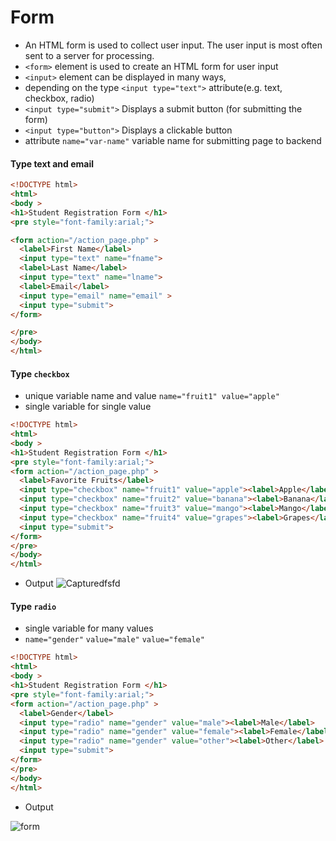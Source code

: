 # Form

- An HTML form is used to collect user input. The user input is most often sent to a server for processing.
- `<form>` element is used to create an HTML form for user input
- `<input>` element can be displayed in many ways, 
- depending on the type `<input type="text">` attribute(e.g. text, checkbox, radio)
- `<input type="submit">`	Displays a submit button (for submitting the form)
- `<input type="button">`	Displays a clickable button
- attribute `name="var-name"` variable name for submitting page to backend


#### Type text and email
```html
<!DOCTYPE html>
<html>
<body >
<h1>Student Registration Form </h1>
<pre style="font-family:arial;">

<form action="/action_page.php" >
  <label>First Name</label>
  <input type="text" name="fname">
  <label>Last Name</label>
  <input type="text" name="lname">
  <label>Email</label>
  <input type="email" name="email" >
  <input type="submit">
</form>

</pre>
</body>
</html>
```

#### Type `checkbox`
- unique variable name and value `name="fruit1" value="apple"`
- single variable for single value

```html
<!DOCTYPE html>
<html>
<body >
<h1>Student Registration Form </h1>
<pre style="font-family:arial;">
<form action="/action_page.php" >
  <label>Favorite Fruits</label>  
  <input type="checkbox" name="fruit1" value="apple"><label>Apple</label>
  <input type="checkbox" name="fruit2" value="banana"><label>Banana</label>
  <input type="checkbox" name="fruit3" value="mango"><label>Mango</label>
  <input type="checkbox" name="fruit4" value="grapes"><label>Grapes</label>
  <input type="submit">
</form>
</pre>
</body>
</html>
```
- Output
![Capturedfsfd](https://user-images.githubusercontent.com/105803143/169856733-893e87d3-be82-468b-a35b-12c86e8b6565.PNG)




#### Type `radio`
- single variable for many values
- `name="gender"` `value="male"` `value="female"`
```html
<!DOCTYPE html>
<html>
<body >
<h1>Student Registration Form </h1>
<pre style="font-family:arial;">
<form action="/action_page.php" >
  <label>Gender</label>  
  <input type="radio" name="gender" value="male"><label>Male</label>
  <input type="radio" name="gender" value="female"><label>Female</label>
  <input type="radio" name="gender" value="other"><label>Other</label>
  <input type="submit">
</form>
</pre>
</body>
</html>
```
- Output

![form](https://user-images.githubusercontent.com/105803143/169855582-1eea925c-b8da-4f10-8cf2-b3256c2fb9a6.PNG)

